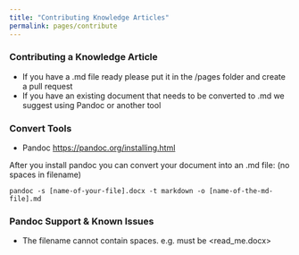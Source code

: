 ```yaml
---
title: "Contributing Knowledge Articles"
permalink: pages/contribute
---
```


### Contributing a Knowledge Article

* If you have a .md file ready please put it in the /pages folder and create a pull request
* If you have an existing document that needs to be converted to .md we suggest using Pandoc or another tool


### Convert Tools

* Pandoc
  https://pandoc.org/installing.html


After you install pandoc you can convert your document into an .md file: (no spaces in filename)

    pandoc -s [name-of-your-file].docx -t markdown -o [name-of-the-md-file].md


### Pandoc Support & Known Issues

* The filename cannot contain spaces. e.g. <read me.docx> must be <read_me.docx>

